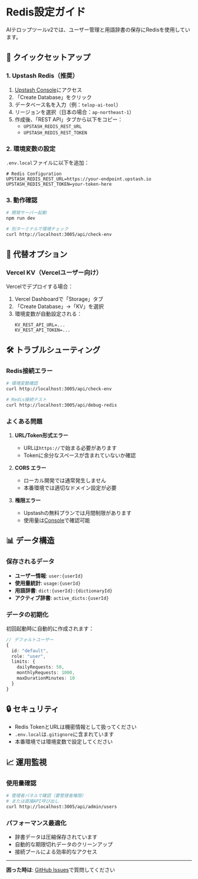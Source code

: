 # Redis設定ガイド

AIテロップツールv2では、ユーザー管理と用語辞書の保存にRedisを使用しています。

## 🚀 クイックセットアップ

### 1. Upstash Redis（推奨）

1. [Upstash Console](https://console.upstash.com/)にアクセス
2. 「Create Database」をクリック
3. データベース名を入力（例：`telop-ai-tool`）
4. リージョンを選択（日本の場合：`ap-northeast-1`）
5. 作成後、「REST API」タブから以下をコピー：
   - `UPSTASH_REDIS_REST_URL`
   - `UPSTASH_REDIS_REST_TOKEN`

### 2. 環境変数の設定

`.env.local`ファイルに以下を追加：

```env
# Redis Configuration
UPSTASH_REDIS_REST_URL=https://your-endpoint.upstash.io
UPSTASH_REDIS_REST_TOKEN=your-token-here
```

### 3. 動作確認

```bash
# 開発サーバー起動
npm run dev

# 別ターミナルで環境チェック
curl http://localhost:3005/api/check-env
```

## 🔄 代替オプション

### Vercel KV（Vercelユーザー向け）

Vercelでデプロイする場合：

1. Vercel Dashboardで「Storage」タブ
2. 「Create Database」→「KV」を選択
3. 環境変数が自動設定される：
   ```env
   KV_REST_API_URL=...
   KV_REST_API_TOKEN=...
   ```

## 🛠️ トラブルシューティング

### Redis接続エラー

```bash
# 環境変数確認
curl http://localhost:3005/api/check-env

# Redis接続テスト
curl http://localhost:3005/api/debug-redis
```

### よくある問題

1. **URL/Token形式エラー**
   - URLは`https://`で始まる必要があります
   - Tokenに余分なスペースが含まれていないか確認

2. **CORS エラー**
   - ローカル開発では通常発生しません
   - 本番環境では適切なドメイン設定が必要

3. **権限エラー**
   - Upstashの無料プランでは月間制限があります
   - 使用量は[Console](https://console.upstash.com/)で確認可能

## 📊 データ構造

### 保存されるデータ

- **ユーザー情報**: `user:{userId}`
- **使用量統計**: `usage:{userId}`
- **用語辞書**: `dict:{userId}:{dictionaryId}`
- **アクティブ辞書**: `active_dicts:{userId}`

### データの初期化

初回起動時に自動的に作成されます：

```typescript
// デフォルトユーザー
{
  id: "default",
  role: "user",
  limits: {
    dailyRequests: 50,
    monthlyRequests: 1000,
    maxDurationMinutes: 10
  }
}
```

## 🔒 セキュリティ

- Redis TokenとURLは機密情報として扱ってください
- `.env.local`は`.gitignore`に含まれています
- 本番環境では環境変数で設定してください

## 📈 運用監視

### 使用量確認

```bash
# 管理者パネルで確認（要管理者権限）
# または直接API呼び出し
curl http://localhost:3005/api/admin/users
```

### パフォーマンス最適化

- 辞書データは圧縮保存されています
- 自動的な期限切れデータのクリーンアップ
- 接続プールによる効率的なアクセス

---

**困った時は**: [GitHub Issues](https://github.com/your-repo/issues)で質問してください